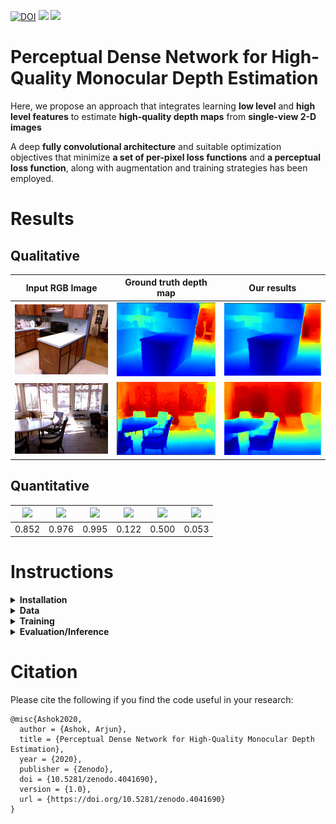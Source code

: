 [![DOI](https://zenodo.org/badge/278440645.svg)](https://zenodo.org/badge/latestdoi/278440645)
<img src="https://img.shields.io/badge/python%20-%2314354C.svg?&style=for-the-badge&logo=python&logoColor=white"/> <img src="https://img.shields.io/badge/PyTorch%20-%23EE4C2C.svg?&style=for-the-badge&logo=PyTorch&logoColor=white" />


# Perceptual Dense Network for High-Quality Monocular Depth Estimation

Here, we propose an approach that integrates learning **low level** and **high level features** to estimate **high-quality depth maps** from **single-view 2-D images**

A deep **fully convolutional architecture** and suitable optimization objectives that minimize **a set of per-pixel loss functions** and **a perceptual loss function**, along with augmentation and training strategies has been employed.

# Results


## Qualitative

| Input RGB Image | Ground truth depth map | Our results|
|:---------------:|:----------------------:|:----------:|
|![](docs/image.png)|![](docs/gt.png)|![](docs/pred.png)|
|![](docs/image2.png)|![](docs/gt2.png)|![](docs/pred2.png)|

## Quantitative

|<img src="https://render.githubusercontent.com/render/math?math=\delta_1 \uparrow"> | <img src="https://render.githubusercontent.com/render/math?math=\delta_2 \uparrow"> |<img src="https://render.githubusercontent.com/render/math?math=\delta_3 \uparrow">|<img src="https://render.githubusercontent.com/render/math?math=rel \downarrow">|<img src="https://render.githubusercontent.com/render/math?math=rms\downarrow">|<img src="https://render.githubusercontent.com/render/math?math=log_{10}\downarrow">
| :--------------------------------------------------------------------------------------------------------------: | :----------------------------------------------------------------------------------------------------------------------------: | :--------------------------------------------------------------------------------------------------------------: | :----------------------------------------------------------------------------------------------------------------------------:| :--------------------------------------------------------------------------------------------------------------: | :----------------------------------------------------------------------------------------------------------------------------: 
|0.852 | 0.976 | 0.995 | 0.122 | 0.500 | 0.053
# Instructions
<details>
<summary>
  <b>Installation</b> 
</summary>

To install, execute

```
pip install -r requirements.txt
```
  
</details>
<details>
<summary>
  <b>Data</b>
</summary>
  
[NYU Depth v2 train](https://tinyurl.com/nyu-data-zip)  - (50K images) (4.1 GB)

On extraction, there will be a ```data``` folder.

[NYU Depth v2 test](https://s3-eu-west-1.amazonaws.com/densedepth/nyu_test.zip) - (654 images) (1 GB)
  
On extraction, there will be three ```.npy``` files.

</details>

<details>
<summary>
  <b>Training</b>
</summary>
  
The script ```train.py``` contains the code for training the model. It can be invoked with the following arguments:
  
```
usage: train.py [-h] --train_dir TRAIN_DIR --test_dir TEST_DIR --batch_size
                BATCH_SIZE --checkpoint_dir CHECKPOINT_DIR --epochs EPOCHS
                [--checkpoint CHECKPOINT] [--lr LR]
                [--log_interval LOG_INTERVAL] [--backbone BACKBONE]
                [--test_batch_size TEST_BATCH_SIZE]
                [--perceptual_weight PERCEPTUAL_WEIGHT]

Training of depth estimation model

  -h, --help            show this help message and exit

mandatory arguments:
  --train_dir TRAIN_DIR
                        Train directory path - should contain the 'data'
                        folder
  --test_dir TEST_DIR   Test directory path - should contain 3 files
  --batch_size BATCH_SIZE
                        Batch size to process the train data
  --checkpoint_dir CHECKPOINT_DIR
                        Directory to save checkpoints in
  --epochs EPOCHS       Number of epochs
  
optional arguments:
  --checkpoint CHECKPOINT
                        Model checkpoint path
  --lr LR               Learning rate
  --log_interval LOG_INTERVAL
                        Interval to print the avg. loss and metrics
  --backbone BACKBONE   Model backbone: densenet161 or densenet121
  --test_batch_size TEST_BATCH_SIZE
                        Batch size for frequent testing
  --perceptual_weight PERCEPTUAL_WEIGHT
                        Weight for the perceptual loss

```

It is advised to run the code on a GPU. The code automatically detects if a GPU is available, and uses it.

</details>

<details>
<summary>
  <b>Evaluation/Inference</b>
</summary>
  
The script ```evaluate.py``` contains the code for evaluating the model/for predicting the depth given an image. It can be invoked with the following arguments:

```

usage: evaluate.py [-h] --model MODEL [--data_dir DATA_DIR] [--img IMG]
                   [--batch_size BATCH_SIZE] [--output_dir OUTPUT_DIR]
                   [--backbone BACKBONE]

Evaluation of depth estimation model on either test data/own images

  -h, --help            show this help message and exit

arguments:
  --model MODEL         Model checkpoint path
  --data_dir DATA_DIR   Test data directory(If evaluation on test data)
  --img IMG             Image path(If evaluation on a single image)
  --batch_size BATCH_SIZE
                        Batch size to process the test data
  --output_dir OUTPUT_DIR
                        Directory to save output depth images
  --backbone BACKBONE   Model backbone - densenet 121 or densenet 161

```

It is advised to run the code on a GPU. The code automatically detects if a GPU is available, and uses it.

</details>

# Citation

Please cite the following if you find the code useful in your research:

```
@misc{Ashok2020,
  author = {Ashok, Arjun},
  title = {Perceptual Dense Network for High-Quality Monocular Depth Estimation},
  year = {2020},
  publisher = {Zenodo},
  doi = {10.5281/zenodo.4041690},
  version = {1.0},
  url = {https://doi.org/10.5281/zenodo.4041690}
}
```
